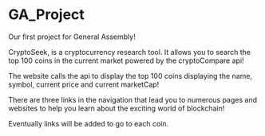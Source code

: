 # GA_Project
Our first project for General Assembly!

CryptoSeek, is a cryptocurrency research tool. It allows you to search the top 100 coins in the current market powered by the cryptoCompare api!

The website calls the api to display the top 100 coins displaying the name, symbol, current price and current marketCap!

There are three links in the navigation that lead you to numerous pages and websites to help you learn about the exciting world of blockchain!

Eventually links will be added to go to each coin.
